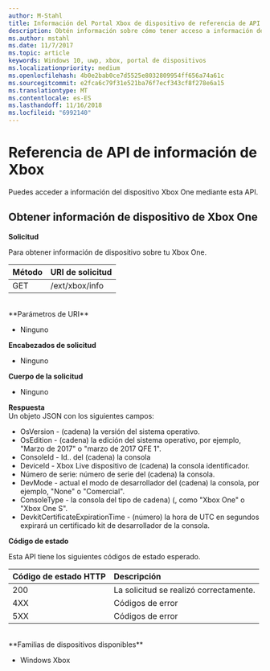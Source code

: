 ```yaml
---
author: M-Stahl
title: Información del Portal Xbox de dispositivo de referencia de API
description: Obtén información sobre cómo tener acceso a información de dispositivo de Xbox.
ms.author: mstahl
ms.date: 11/7/2017
ms.topic: article
keywords: Windows 10, uwp, xbox, portal de dispositivos
ms.localizationpriority: medium
ms.openlocfilehash: 4b0e2bab0ce7d5525e8032809954ff656a74a61c
ms.sourcegitcommit: e2fca6c79f31e521ba76f7ecf343cf8f278e6a15
ms.translationtype: MT
ms.contentlocale: es-ES
ms.lasthandoff: 11/16/2018
ms.locfileid: "6992140"
---
```

# <a name="xbox-info-api-reference"></a>Referencia de API de información de Xbox   
Puedes acceder a información del dispositivo Xbox One mediante esta API.

## <a name="get-xbox-one-device-information"></a>Obtener información de dispositivo de Xbox One

**Solicitud**

Para obtener información de dispositivo sobre tu Xbox One.

Método      | URI de solicitud
:------     | :-----
GET | /ext/xbox/info
<br />
**Parámetros de URI**

- Ninguno

**Encabezados de solicitud**

- Ninguno

**Cuerpo de la solicitud**

- Ninguno

**Respuesta**   
Un objeto JSON con los siguientes campos:

* OsVersion - (cadena) la versión del sistema operativo.
* OsEdition - (cadena) la edición del sistema operativo, por ejemplo, "Marzo de 2017" o "marzo de 2017 QFE 1".
* ConsoleId - Id.. del (cadena) la consola
* DeviceId - Xbox Live dispositivo de (cadena) la consola identificador.
* Número de serie: número de serie del (cadena) la consola.
* DevMode - actual el modo de desarrollador del (cadena) la consola, por ejemplo, "None" o "Comercial".
* ConsoleType - la consola del tipo de cadena) (, como "Xbox One" o "Xbox One S".
* DevkitCertificateExpirationTime - (número) la hora de UTC en segundos expirará un certificado kit de desarrollador de la consola.

**Código de estado**

Esta API tiene los siguientes códigos de estado esperado.

Código de estado HTTP      | Descripción
:------     | :-----
200 | La solicitud se realizó correctamente.
4XX | Códigos de error
5XX | Códigos de error

<br />
**Familias de dispositivos disponibles**

* Windows Xbox